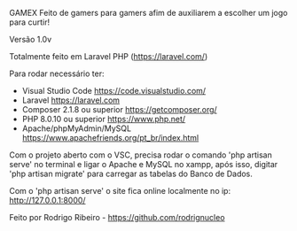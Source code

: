 GAMEX
Feito de gamers para gamers afim de auxiliarem a escolher um jogo para curtir!

Versão 1.0v

Totalmente feito em Laravel PHP (https://laravel.com/)

Para rodar necessário ter: 
- Visual Studio Code         https://code.visualstudio.com/
- Laravel                    https://laravel.com
- Composer 2.1.8 ou superior https://getcomposer.org/
- PHP 8.0.10 ou superior     https://www.php.net/
- Apache/phpMyAdmin/MySQL    https://www.apachefriends.org/pt_br/index.html

Com o projeto aberto com o VSC, precisa rodar o comando 'php artisan serve' no terminal e ligar o Apache e MySQL no xampp, após isso, digitar 'php artisan migrate' para carregar as tabelas do Banco de Dados.

Com o 'php artisan serve' o site fica online localmente no ip: http://127.0.0.1:8000/


Feito por Rodrigo Ribeiro - https://github.com/rodrignucleo